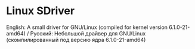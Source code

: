 # Linux SDriver
English: A small driver for GNU/Linux (compiled for kernel version 6.1.0-21-amd64) / Русский:  Небольшой драйвер для GNU/Linux (скомпилированный под версию ядра 6.1.0-21-amd64)
